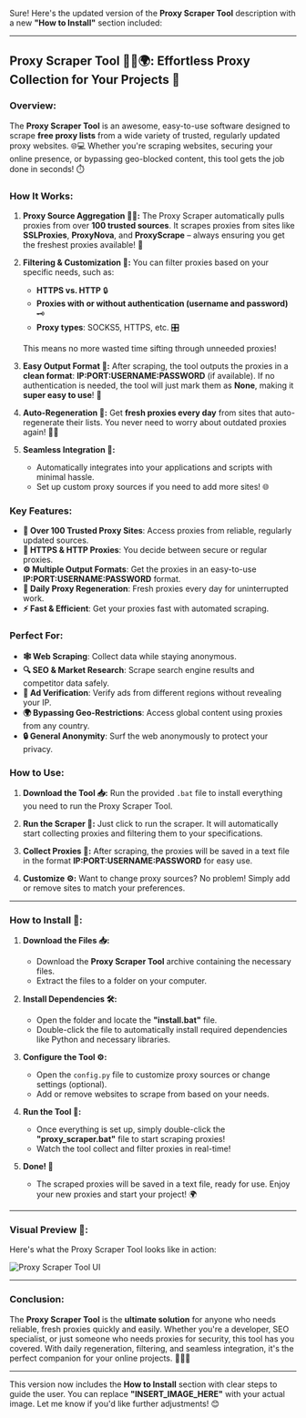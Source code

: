 Sure! Here's the updated version of the **Proxy Scraper Tool** description with a new **"How to Install"** section included:

---

## Proxy Scraper Tool 🕵️‍♂️🌍: **Effortless Proxy Collection for Your Projects** 🚀

### **Overview:**

The **Proxy Scraper Tool** is an awesome, easy-to-use software designed to scrape **free proxy lists** from a wide variety of trusted, regularly updated proxy websites. 🌐💻 Whether you're scraping websites, securing your online presence, or bypassing geo-blocked content, this tool gets the job done in seconds! ⏱️

### **How It Works:**

1. **Proxy Source Aggregation 🧑‍💻:**
   The Proxy Scraper automatically pulls proxies from over **100 trusted sources**. It scrapes proxies from sites like **SSLProxies**, **ProxyNova**, and **ProxyScrape** – always ensuring you get the freshest proxies available! 🌱

2. **Filtering & Customization 🔧:**
   You can filter proxies based on your specific needs, such as:

   * **HTTPS vs. HTTP** 🔒
   * **Proxies with or without authentication (username and password)** 🗝️
   * **Proxy types**: SOCKS5, HTTPS, etc. 🎛️

   This means no more wasted time sifting through unneeded proxies!

3. **Easy Output Format 📂:**
   After scraping, the tool outputs the proxies in a **clean format**: **IP\:PORT\:USERNAME\:PASSWORD** (if available). If no authentication is needed, the tool will just mark them as **None**, making it **super easy to use**! 🔑

4. **Auto-Regeneration 🔄:**
   Get **fresh proxies every day** from sites that auto-regenerate their lists. You never need to worry about outdated proxies again! 📅✨

5. **Seamless Integration 🤖:**

   * Automatically integrates into your applications and scripts with minimal hassle.
   * Set up custom proxy sources if you need to add more sites! 🌐

### **Key Features:**

* **💯 Over 100 Trusted Proxy Sites**: Access proxies from reliable, regularly updated sources.
* **🔐 HTTPS & HTTP Proxies**: You decide between secure or regular proxies.
* **⚙️ Multiple Output Formats**: Get the proxies in an easy-to-use **IP\:PORT\:USERNAME\:PASSWORD** format.
* **🔄 Daily Proxy Regeneration**: Fresh proxies every day for uninterrupted work.
* **⚡ Fast & Efficient**: Get your proxies fast with automated scraping.

### **Perfect For:**

* **🕸️ Web Scraping**: Collect data while staying anonymous.
* **🔍 SEO & Market Research**: Scrape search engine results and competitor data safely.
* **💬 Ad Verification**: Verify ads from different regions without revealing your IP.
* **🌍 Bypassing Geo-Restrictions**: Access global content using proxies from any country.
* **🔒 General Anonymity**: Surf the web anonymously to protect your privacy.

### **How to Use:**

1. **Download the Tool 📥:**
   Run the provided `.bat` file to install everything you need to run the Proxy Scraper Tool.

2. **Run the Scraper 🚀:**
   Just click to run the scraper. It will automatically start collecting proxies and filtering them to your specifications.

3. **Collect Proxies 📃:**
   After scraping, the proxies will be saved in a text file in the format **IP\:PORT\:USERNAME\:PASSWORD** for easy use.

4. **Customize ⚙️:**
   Want to change proxy sources? No problem! Simply add or remove sites to match your preferences.

---

### **How to Install 🔧:**

1. **Download the Files 📥:**

   * Download the **Proxy Scraper Tool** archive containing the necessary files.
   * Extract the files to a folder on your computer.

2. **Install Dependencies 🛠️:**

   * Open the folder and locate the **"install.bat"** file.
   * Double-click the file to automatically install required dependencies like Python and necessary libraries.

3. **Configure the Tool ⚙️:**

   * Open the `config.py` file to customize proxy sources or change settings (optional).
   * Add or remove websites to scrape from based on your needs.

4. **Run the Tool 🚀:**

   * Once everything is set up, simply double-click the **"proxy\_scraper.bat"** file to start scraping proxies!
   * Watch the tool collect and filter proxies in real-time!

5. **Done! 🎉**

   * The scraped proxies will be saved in a text file, ready for use. Enjoy your new proxies and start your project! 🌍

---

### **Visual Preview** 📸:

Here's what the Proxy Scraper Tool looks like in action:

![Proxy Scraper Tool UI](![image](https://github.com/user-attachments/assets/9995cd14-5f94-4d17-a8fe-7ba21159a587)
)

---

### **Conclusion:**

The **Proxy Scraper Tool** is the **ultimate solution** for anyone who needs reliable, fresh proxies quickly and easily. Whether you're a developer, SEO specialist, or just someone who needs proxies for security, this tool has you covered. With daily regeneration, filtering, and seamless integration, it's the perfect companion for your online projects. 🧑‍💻💡

---

This version now includes the **How to Install** section with clear steps to guide the user. You can replace **"INSERT\_IMAGE\_HERE"** with your actual image. Let me know if you'd like further adjustments! 😊
